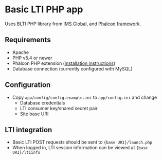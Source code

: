 # Basic LTI PHP app
Uses BLTI PHP library from [IMS Global](http://developers.imsglobal.org/phpcode.html), and [Phalcon framework](https://phalconphp.com/en/).

## Requirements
- Apache
- PHP v5.4 or newer
- Phalcon PHP extension ([installation instructions](https://phalconphp.com/en/download))
- Database connection (currently configured with MySQL)

## Configuration
- Copy `app/config/config.example.ini` to `app/config.ini` and change
	- Database credentials
	- LTI consumer key/shared secret pair
	- Site base URI

## LTI integration
- Basic LTI POST requests should be sent to `{base URI}/launch.php`
- When logged in, LTI session information can be viewed at `{base URI}/ltiinfo`
